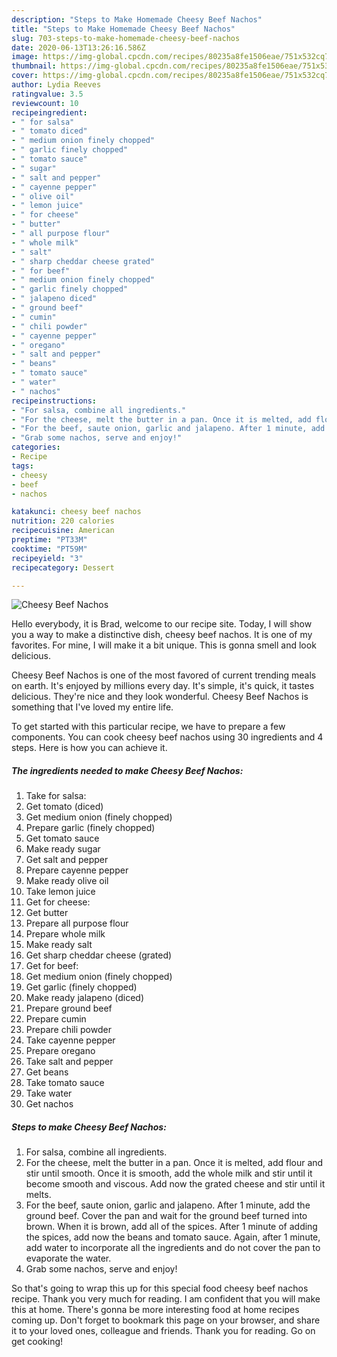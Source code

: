 ```yaml
---
description: "Steps to Make Homemade Cheesy Beef Nachos"
title: "Steps to Make Homemade Cheesy Beef Nachos"
slug: 703-steps-to-make-homemade-cheesy-beef-nachos
date: 2020-06-13T13:26:16.586Z
image: https://img-global.cpcdn.com/recipes/80235a8fe1506eae/751x532cq70/cheesy-beef-nachos-recipe-main-photo.jpg
thumbnail: https://img-global.cpcdn.com/recipes/80235a8fe1506eae/751x532cq70/cheesy-beef-nachos-recipe-main-photo.jpg
cover: https://img-global.cpcdn.com/recipes/80235a8fe1506eae/751x532cq70/cheesy-beef-nachos-recipe-main-photo.jpg
author: Lydia Reeves
ratingvalue: 3.5
reviewcount: 10
recipeingredient:
- " for salsa"
- " tomato diced"
- " medium onion finely chopped"
- " garlic finely chopped"
- " tomato sauce"
- " sugar"
- " salt and pepper"
- " cayenne pepper"
- " olive oil"
- " lemon juice"
- " for cheese"
- " butter"
- " all purpose flour"
- " whole milk"
- " salt"
- " sharp cheddar cheese grated"
- " for beef"
- " medium onion finely chopped"
- " garlic finely chopped"
- " jalapeno diced"
- " ground beef"
- " cumin"
- " chili powder"
- " cayenne pepper"
- " oregano"
- " salt and pepper"
- " beans"
- " tomato sauce"
- " water"
- " nachos"
recipeinstructions:
- "For salsa, combine all ingredients."
- "For the cheese, melt the butter in a pan. Once it is melted, add flour and stir until smooth. Once it is smooth, add the whole milk and stir until it become smooth and viscous. Add now the grated cheese and stir until it melts."
- "For the beef, saute onion, garlic and jalapeno. After 1 minute, add the ground beef. Cover the pan and wait for the ground beef turned into brown. When it is brown, add all of the spices. After 1 minute of adding the spices, add now the beans and tomato sauce. Again, after 1 minute, add water to incorporate all the ingredients and do not cover the pan to evaporate the water."
- "Grab some nachos, serve and enjoy!"
categories:
- Recipe
tags:
- cheesy
- beef
- nachos

katakunci: cheesy beef nachos 
nutrition: 220 calories
recipecuisine: American
preptime: "PT33M"
cooktime: "PT59M"
recipeyield: "3"
recipecategory: Dessert

---
```



![Cheesy Beef Nachos](https://img-global.cpcdn.com/recipes/80235a8fe1506eae/751x532cq70/cheesy-beef-nachos-recipe-main-photo.jpg)

Hello everybody, it is Brad, welcome to our recipe site. Today, I will show you a way to make a distinctive dish, cheesy beef nachos. It is one of my favorites. For mine, I will make it a bit unique. This is gonna smell and look delicious.

Cheesy Beef Nachos is one of the most favored of current trending meals on earth. It's enjoyed by millions every day. It's simple, it's quick, it tastes delicious. They're nice and they look wonderful. Cheesy Beef Nachos is something that I've loved my entire life.




To get started with this particular recipe, we have to prepare a few components. You can cook cheesy beef nachos using 30 ingredients and 4 steps. Here is how you can achieve it.

<!--inarticleads1-->

##### The ingredients needed to make Cheesy Beef Nachos:

1. Take  for salsa:
1. Get  tomato (diced)
1. Get  medium onion (finely chopped)
1. Prepare  garlic (finely chopped)
1. Get  tomato sauce
1. Make ready  sugar
1. Get  salt and pepper
1. Prepare  cayenne pepper
1. Make ready  olive oil
1. Take  lemon juice
1. Get  for cheese:
1. Get  butter
1. Prepare  all purpose flour
1. Prepare  whole milk
1. Make ready  salt
1. Get  sharp cheddar cheese (grated)
1. Get  for beef:
1. Get  medium onion (finely chopped)
1. Get  garlic (finely chopped)
1. Make ready  jalapeno (diced)
1. Prepare  ground beef
1. Prepare  cumin
1. Prepare  chili powder
1. Take  cayenne pepper
1. Prepare  oregano
1. Take  salt and pepper
1. Get  beans
1. Take  tomato sauce
1. Take  water
1. Get  nachos




<!--inarticleads2-->

##### Steps to make Cheesy Beef Nachos:

1. For salsa, combine all ingredients.
1. For the cheese, melt the butter in a pan. Once it is melted, add flour and stir until smooth. Once it is smooth, add the whole milk and stir until it become smooth and viscous. Add now the grated cheese and stir until it melts.
1. For the beef, saute onion, garlic and jalapeno. After 1 minute, add the ground beef. Cover the pan and wait for the ground beef turned into brown. When it is brown, add all of the spices. After 1 minute of adding the spices, add now the beans and tomato sauce. Again, after 1 minute, add water to incorporate all the ingredients and do not cover the pan to evaporate the water.
1. Grab some nachos, serve and enjoy!




So that's going to wrap this up for this special food cheesy beef nachos recipe. Thank you very much for reading. I am confident that you will make this at home. There's gonna be more interesting food at home recipes coming up. Don't forget to bookmark this page on your browser, and share it to your loved ones, colleague and friends. Thank you for reading. Go on get cooking!
